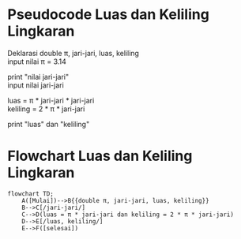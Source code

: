# Pseudocode Luas dan Keliling Lingkaran #

Deklarasi double π, jari-jari, luas, keliling\
input nilai π = 3.14

print "nilai jari-jari"\
input nilai jari-jari

luas = π * jari-jari * jari-jari\
keliling = 2 * π * jari-jari

print "luas" dan "keliling"

# Flowchart Luas dan Keliling Lingkaran #

```mermaid
flowchart TD;
    A([Mulai])-->B{{double π, jari-jari, luas, keliling}}
    B-->C[/jari-jari/]
    C-->D(luas = π * jari-jari dan keliling = 2 * π * jari-jari)
    D-->E[/luas, keliling/]
    E-->F([selesai])
```

